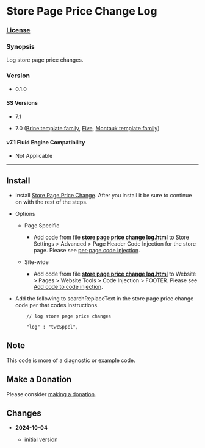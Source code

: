 # Store Page Price Change Log

### [License][1]

### Synopsis

Log store page price changes.

### Version

  * 0.1.0

#### SS Versions

  * 7.1
  
  * 7.0 ([Brine template family][2], [Five][3], [Montauk template family][4])

#### v7.1 Fluid Engine Compatibility

  * Not Applicable

---

## Install

* Install [Store Page Price Change][5]. After you install it be sure to
  continue on with the rest of the steps.
  
* Options

  * Page Specific
  
    * Add code from file **[store page price change log.html][6]** to
      Store Settings > Advanced > Page Header Code Injection for the store page.
      Please see [per-page code injection][7].
      
  * Site-wide
  
    * Add code from file **[store page price change log.html][6]** to Website >
      Pages > Website Tools > Code Injection > FOOTER. Please see [Add code to
      code injection][8].
      
* Add the following to searchReplaceText in the store page price change code per
  that codes instructions.
  
  ```
      // log store page price changes
      
      "log" : "twcSppcl",
    ```

## Note

This code is more of a diagnostic or example code.

## Make a Donation

Please consider [making a donation][9].

## Changes

<!-- * **2021-05-08**

  * verified code works on v7.0 using Brine template family
  * bumped version to 0.1d2
  -->
* **2024-10-04**

  * initial version

[1]: https://github.com/tomsWebConsulting/twcsl/blob/main/LICENSE.txt#L1
[2]: https://support.squarespace.com/hc/en-us/articles/212512738-Brine-template-family
[3]: https://support.squarespace.com/hc/en-us/articles/206544937-Five-template
[4]: https://support.squarespace.com/hc/en-us/articles/205815568-Montauk-template-family
[5]: https://github.com/tomsWebConsulting/twcsl/tree/main/Page/Store/Store%20Page%20Price%20Change#store-page-price-change
[6]: store%20page%20price%20change%20log.html#L1
[7]: https://support.squarespace.com/hc/en-us/articles/205815908-Using-code-injection#toc-per-page-code-injection
[8]: https://support.squarespace.com/hc/en-us/articles/205815908-Using-code-injection#toc-add-code-to-code-injection
[9]: https://github.com/tomsWebConsulting/twcsl#make-a-donation
